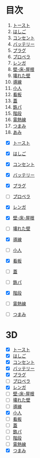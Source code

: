 # 目次

1. [トースト](./トースト.md)
2. [はしご](./はしご.md)
3. [コンセント](./コンセント.md)
4. [バッテリー](./バッテリー.md)
5. [プラグ](./プラグ.md)
6. [プロペラ](./プロペラ.md)
7. [レンガ](./レンガ.md)
8. [壁-床-屋根](./壁-床-屋根.md)
9. [壊れた壁](./壊れた壁.md)
10. [導線](./導線.md)
11. [小人](./小人.md)
12. [看板](./看板.md)
13. [蓋](./蓋.md)
14. [鉄パ](./鉄パ.md)
15. [階段](./階段.md)
16. [電熱線](./電熱線.md)
17. [つまみ](./つまみ.md)
18. [あみ](./あみ.md)

- [x] [トースト](./トースト.md)
- [x] [はしご](./はしご.md)
- [x] [コンセント](./コンセント.md)
- [x] [バッテリー](./バッテリー.md)
- [x] [プラグ](./プラグ.md)
- [ ] [プロペラ](./プロペラ.md)
- [x] [レンガ](./レンガ.md)
- [x] [壁-床-屋根](./壁-床-屋根.md)
- [ ] [壊れた壁](./壊れた壁.md)
- [x]  [導線](./導線.md)
- [ ]  [小人](./小人.md)
- [x]  [看板](./看板.md)
- [ ]  [蓋](./蓋.md)
- [ ]  [鉄パ](./鉄パ.md)
- [x]  [階段](./階段.md)
- [ ]  [電熱線](./電熱線.md)
- [ ]  [つまみ](./つまみ.md)


# 3D
- [x] [トースト](./トースト.md)
- [x] [はしご](./はしご.md)
- [x] [コンセント](./コンセント.md)
- [x] [バッテリー](./バッテリー.md)
- [x] [プラグ](./プラグ.md)
- [ ] [プロペラ](./プロペラ.md)
- [x] [レンガ](./レンガ.md)
- [ ] [壁-床-屋根](./壁-床-屋根.md)
- [ ] [壊れた壁](./壊れた壁.md)
- [ ]  [導線](./導線.md)
- [x]  [小人](./小人.md)
- [ ]  [看板](./看板.md)
- [ ]  [蓋](./蓋.md)
- [ ]  [鉄パ](./鉄パ.md)
- [ ]  [階段](./階段.md)
- [ ]  [電熱線](./電熱線.md)
- [x]  [つまみ](./つまみ.md)
